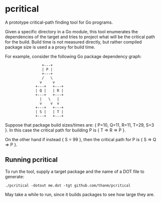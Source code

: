 # pcritical

A prototype critical-path finding tool for Go programs.

Given a specific directory in a Go module, this tool enumerates the dependencies of the target and tries to project what will be the critical path for the build. Build time is not measured directly, but rather compiled package size is used a a proxy for build time.

For example, consider the following Go package dependency graph:

```
                 +---+
                 | P |
                 +---+
                 /   \ 
                v     v
              +---+   +---+
              | Q |   | R |
              +---+   +---+
                |   \   |
                v    v  v
              +---+   +---+
              | S |   | T |
              +---+   +---+
```

Suppose that package build sizes/times are: { P=10, Q=11, R=11, T=29, S=3 }. In this case the critical path for building P is { T => R => P }.

On the other hand if instead { S = 99 }, then the critical path for P is { S => Q => P }.

## Running pcritical

To run the tool, supply a target package and the name of a DOT file to generate:

```
./pcritical -dotout me.dot -tgt github.com/thanm/pcritical 
```

May take a while to run, since it builds packages to see how large they are.





